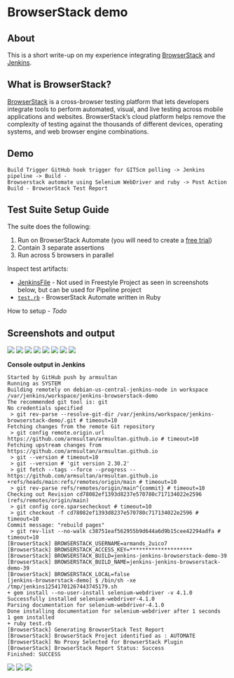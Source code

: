 # BrowserStack demo

## About 

This is a short write-up on my experience integrating
[BrowserStack](https://www.browserstack.com/) and
[Jenkins](https://www.jenkins.io/).

## What is BrowserStack?

[BrowserStack](https://www.browserstack.com/) is a cross-browser testing
platform that lets developers integrate tools to perform automated, visual, and
live testing across mobile applications and websites. BrowserStack’s cloud
platform helps remove the complexity of testing against the thousands of
different devices, operating systems, and web browser engine combinations.

## Demo 

```
Build Trigger GitHub hook trigger for GITScm polling -> Jenkins pipeline -> Build -
Browserstack automate using Selenium WebDriver and ruby -> Post Action Build - BrowserStack Test Report
```
## Test Suite Setup Guide

The suite does the following:
 1.  Run on BrowserStack Automate (you will need to create a [free trial](https://www.browserstack.com/users/sign_up))
 2.  Contain 3 separate assertions
 3.  Run across 5 browsers in parallel

Inspect test artifacts:
 * [JenkinsFile](jenkinsfile) - Not used in Freestyle Project as seen in
   screenshots below, but can be used for Pipeline project
 * [`test.rb`](test.rb) - BrowserStack Automate written in Ruby

How to setup - *Todo*

## Screenshots and output

![](media/image1.png)
![](media/image2.png)
![](media/image3.png)
![](media/image4.png)
![](media/image5.png)
![](media/image6.png)
![](media/image7.png)
![](media/image10.png)

**Console output in Jenkins**

```
Started by GitHub push by armsultan
Running as SYSTEM
Building remotely on debian-us-central-jenkins-node in workspace /var/jenkins/workspace/jenkins-browserstack-demo
The recommended git tool is: git
No credentials specified
 > git rev-parse --resolve-git-dir /var/jenkins/workspace/jenkins-browserstack-demo/.git # timeout=10
Fetching changes from the remote Git repository
 > git config remote.origin.url https://github.com/armsultan/armsultan.github.io # timeout=10
Fetching upstream changes from https://github.com/armsultan/armsultan.github.io
 > git --version # timeout=10
 > git --version # 'git version 2.30.2'
 > git fetch --tags --force --progress -- https://github.com/armsultan/armsultan.github.io +refs/heads/main:refs/remotes/origin/main # timeout=10
 > git rev-parse refs/remotes/origin/main^{commit} # timeout=10
Checking out Revision cd78082ef1393d8237e570780c717134022e2596 (refs/remotes/origin/main)
 > git config core.sparsecheckout # timeout=10
 > git checkout -f cd78082ef1393d8237e570780c717134022e2596 # timeout=10
Commit message: "rebuild pages"
 > git rev-list --no-walk c38751eaf562955b9d644a6d9b15cee42294adfa # timeout=10
[BrowserStack] BROWSERSTACK_USERNAME=armands_2uico7
[BrowserStack] BROWSERSTACK_ACCESS_KEY=********************
[BrowserStack] BROWSERSTACK_BUILD=jenkins-jenkins-browserstack-demo-39
[BrowserStack] BROWSERSTACK_BUILD_NAME=jenkins-jenkins-browserstack-demo-39
[BrowserStack] BROWSERSTACK_LOCAL=false
[jenkins-browserstack-demo] $ /bin/sh -xe /tmp/jenkins12541701267443745179.sh
+ gem install --no-user-install selenium-webdriver -v 4.1.0
Successfully installed selenium-webdriver-4.1.0
Parsing documentation for selenium-webdriver-4.1.0
Done installing documentation for selenium-webdriver after 1 seconds
1 gem installed
+ ruby test.rb
[BrowserStack] Generating BrowserStack Test Report
[BrowserStack] BrowserStack Project identified as : AUTOMATE
[BrowserStack] No Proxy Selected for BrowserStack Plugin
[BrowserStack] BrowserStack Report Status: Success
Finished: SUCCESS
```
![](media/image11.png)
![](media/image9.png)
![](media/video1.gif)
